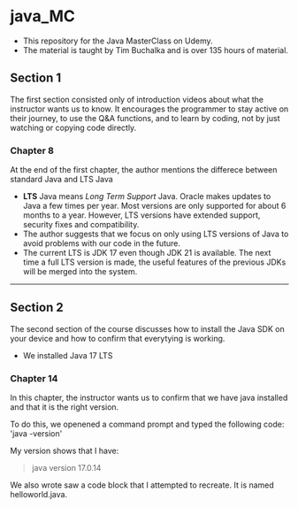 # java_MC
- This repository for the Java MasterClass on Udemy. 
- The material is taught by Tim Buchalka and is over 135 hours of material. 

## Section 1
The first section consisted only of introduction videos about what the instructor wants us to know. It encourages the programmer to stay active on their journey, to use the Q&A functions, and to learn by coding, not by just watching or copying code directly. 

### Chapter 8
At the end of the first chapter, the author mentions the differece between standard Java and LTS Java

- **LTS** Java means *Long Term Support* Java. Oracle makes updates to Java a few times per year. Most versions are only supported for about 6 months to a year. However, LTS versions have extended support, security fixes and compatibility. 
- The author suggests that we focus on only using LTS versions of Java to avoid problems with our code in the future. 
- The current LTS is JDK 17 even though JDK 21 is available. The next time a full LTS version is made, the useful features of the previous JDKs will be merged into the system. 

---

## Section 2
The second section of the course discusses how to install the Java SDK on your device and how to confirm that everytying is working. 

- We installed Java 17 LTS

### Chapter 14
In this chapter, the instructor wants us to confirm that we have java installed and that it is the right version. 

To do this, we openened a command prompt and typed the following code:
'java -version' 

My version shows that I have:
> java version 17.0.14

We also wrote saw a code block that I attempted to recreate. It is named helloworld.java. 


